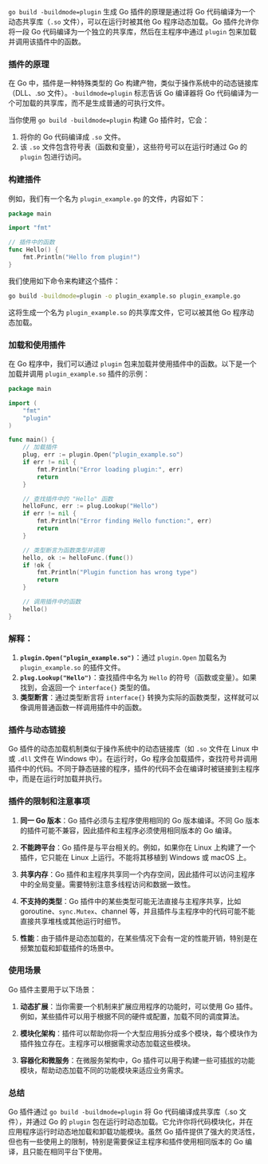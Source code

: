 `go build -buildmode=plugin` 生成 Go 插件的原理是通过将 Go 代码编译为一个动态共享库（`.so` 文件），可以在运行时被其他 Go 程序动态加载。Go 插件允许你将一段 Go 代码编译为一个独立的共享库，然后在主程序中通过 `plugin` 包来加载并调用该插件中的函数。

### 插件的原理

在 Go 中，插件是一种特殊类型的 Go 构建产物，类似于操作系统中的动态链接库（DLL、.so 文件）。`-buildmode=plugin` 标志告诉 Go 编译器将 Go 代码编译为一个可加载的共享库，而不是生成普通的可执行文件。

当你使用 `go build -buildmode=plugin` 构建 Go 插件时，它会：
1. 将你的 Go 代码编译成 `.so` 文件。
2. 该 `.so` 文件包含符号表（函数和变量），这些符号可以在运行时通过 Go 的 `plugin` 包进行访问。

### 构建插件

例如，我们有一个名为 `plugin_example.go` 的文件，内容如下：

```go
package main

import "fmt"

// 插件中的函数
func Hello() {
    fmt.Println("Hello from plugin!")
}
```

我们使用如下命令来构建这个插件：

```bash
go build -buildmode=plugin -o plugin_example.so plugin_example.go
```

这将生成一个名为 `plugin_example.so` 的共享库文件，它可以被其他 Go 程序动态加载。

### 加载和使用插件

在 Go 程序中，我们可以通过 `plugin` 包来加载并使用插件中的函数。以下是一个加载并调用 `plugin_example.so` 插件的示例：

```go
package main

import (
	"fmt"
	"plugin"
)

func main() {
	// 加载插件
	plug, err := plugin.Open("plugin_example.so")
	if err != nil {
		fmt.Println("Error loading plugin:", err)
		return
	}

	// 查找插件中的 "Hello" 函数
	helloFunc, err := plug.Lookup("Hello")
	if err != nil {
		fmt.Println("Error finding Hello function:", err)
		return
	}

	// 类型断言为函数类型并调用
	hello, ok := helloFunc.(func())
	if !ok {
		fmt.Println("Plugin function has wrong type")
		return
	}

	// 调用插件中的函数
	hello()
}
```

### 解释：
1. **`plugin.Open("plugin_example.so")`**：通过 `plugin.Open` 加载名为 `plugin_example.so` 的插件文件。
2. **`plug.Lookup("Hello")`**：查找插件中名为 `Hello` 的符号（函数或变量）。如果找到，会返回一个 `interface{}` 类型的值。
3. **类型断言**：通过类型断言将 `interface{}` 转换为实际的函数类型，这样就可以像调用普通函数一样调用插件中的函数。

### 插件与动态链接

Go 插件的动态加载机制类似于操作系统中的动态链接库（如 `.so` 文件在 Linux 中或 `.dll` 文件在 Windows 中）。在运行时，Go 程序会加载插件，查找符号并调用插件中的代码。不同于静态链接的程序，插件的代码不会在编译时被链接到主程序中，而是在运行时加载并执行。

### 插件的限制和注意事项

1. **同一 Go 版本**：Go 插件必须与主程序使用相同的 Go 版本编译。不同 Go 版本的插件可能不兼容，因此插件和主程序必须使用相同版本的 Go 编译。

2. **不能跨平台**：Go 插件是与平台相关的。例如，如果你在 Linux 上构建了一个插件，它只能在 Linux 上运行。不能将其移植到 Windows 或 macOS 上。

3. **共享内存**：Go 插件和主程序共享同一个内存空间，因此插件可以访问主程序中的全局变量。需要特别注意多线程访问和数据一致性。

4. **不支持的类型**：Go 插件中的某些类型可能无法直接与主程序共享，比如 goroutine、`sync.Mutex`、channel 等，并且插件与主程序中的代码可能不能直接共享堆栈或其他运行时细节。

5. **性能**：由于插件是动态加载的，在某些情况下会有一定的性能开销，特别是在频繁加载和卸载插件的场景中。

### 使用场景

Go 插件主要用于以下场景：

1. **动态扩展**：当你需要一个机制来扩展应用程序的功能时，可以使用 Go 插件。例如，某些插件可以用于根据不同的硬件或配置，加载不同的调度算法。

2. **模块化架构**：插件可以帮助你将一个大型应用拆分成多个模块，每个模块作为插件独立存在。主程序可以根据需求动态加载这些模块。

3. **容器化和微服务**：在微服务架构中，Go 插件可以用于构建一些可插拔的功能模块，帮助动态加载不同的功能模块来适应业务需求。

### 总结

Go 插件通过 `go build -buildmode=plugin` 将 Go 代码编译成共享库（.so 文件），并通过 Go 的 `plugin` 包在运行时动态加载。它允许你将代码模块化，并在应用程序运行时动态地加载和卸载功能模块。虽然 Go 插件提供了强大的灵活性，但也有一些使用上的限制，特别是需要保证主程序和插件使用相同版本的 Go 编译，且只能在相同平台下使用。
